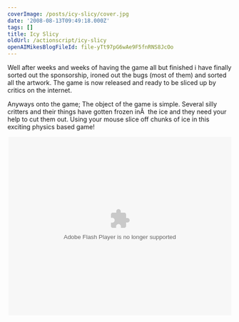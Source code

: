 ```yaml
---
coverImage: /posts/icy-slicy/cover.jpg
date: '2008-08-13T09:49:18.000Z'
tags: []
title: Icy Slicy
oldUrl: /actionscript/icy-slicy
openAIMikesBlogFileId: file-yTt97pG6wAe9F5fnRNS8JcOo
---
```


Well after weeks and weeks of having the game all but finished i have finally sorted out the sponsorship, ironed out the bugs (most of them) and sorted all the artwork. The game is now released and ready to be sliced up by critics on the internet.

<!-- more -->

Anyways onto the game; The object of the game is simple. Several silly critters and their things have gotten frozen inÂ  the ice and they need your help to cut them out. Using your mouse slice off chunks of ice in this exciting physics based game!

<p style="text-align: center;"><object width="500" height="400" data="https://www.mikecann.blog/projects/icyslicy/IcySlicy.swf" type="application/x-shockwave-flash"><param name="quality" value="high" /><param name="name" value="IcySlicy" /><param name="src" value="https://www.mikecann.blog/projects/icyslicy/IcySlicy.swf" /><param name="bgcolor" value="#ffffff" /></object>

